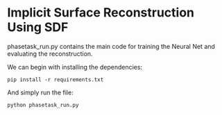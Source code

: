 # Implicit Surface Reconstruction Using SDF

phasetask_run.py contains the main code for training the Neural Net and evaluating the reconstruction. 

We can begin with installing the dependencies:

`pip install -r requirements.txt`

And simply run the file:

`python phasetask_run.py`

